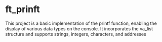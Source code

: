 # ft_prinft
This project is a basic implementation of the printf function, enabling the display of various data types on the console. It incorporates the va_list structure and supports strings, integers, characters, and addresses
